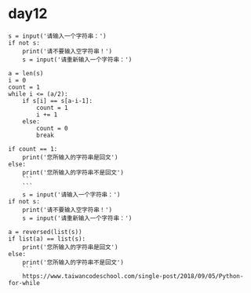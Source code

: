 # day12
```
s = input('请输入一个字符串：')
if not s:
    print('请不要输入空字符串！')
    s = input('请重新输入一个字符串：')

a = len(s)
i = 0
count = 1    
while i <= (a/2):
    if s[i] == s[a-i-1]:
        count = 1
        i += 1
    else:
        count = 0
        break

if count == 1:
    print('您所输入的字符串是回文')
else:
    print('您所输入的字符串不是回文')
    ```
    ```
    s = input('请输入一个字符串：')
if not s:
    print('请不要输入空字符串！')
    s = input('请重新输入一个字符串：')

a = reversed(list(s))
if list(a) == list(s):
    print('您所输入的字符串是回文')
else:
    print('您所输入的字符串不是回文')
    ```
    https://www.taiwancodeschool.com/single-post/2018/09/05/Python-for-while
